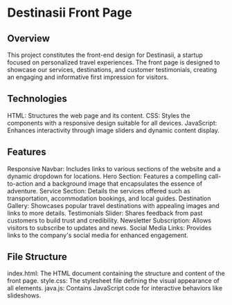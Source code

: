 # Destinasii Front Page

## Overview

This project constitutes the front-end design for Destinasii, a startup focused on personalized travel experiences. The front page is designed to showcase our services, destinations, and customer testimonials, creating an engaging and informative first impression for visitors.

## Technologies

HTML: Structures the web page and its content.
CSS: Styles the components with a responsive design suitable for all devices.
JavaScript: Enhances interactivity through image sliders and dynamic content display.

## Features

Responsive Navbar: Includes links to various sections of the website and a dynamic dropdown for locations.
Hero Section: Features a compelling call-to-action and a background image that encapsulates the essence of adventure.
Service Section: Details the services offered such as transportation, accommodation bookings, and local guides.
Destination Gallery: Showcases popular travel destinations with appealing images and links to more details.
Testimonials Slider: Shares feedback from past customers to build trust and credibility.
Newsletter Subscription: Allows visitors to subscribe to updates and news.
Social Media Links: Provides links to the company's social media for enhanced engagement.

## File Structure

index.html: The HTML document containing the structure and content of the front page.
style.css: The stylesheet file defining the visual appearance of all elements.
java.js: Contains JavaScript code for interactive behaviors like slideshows.
